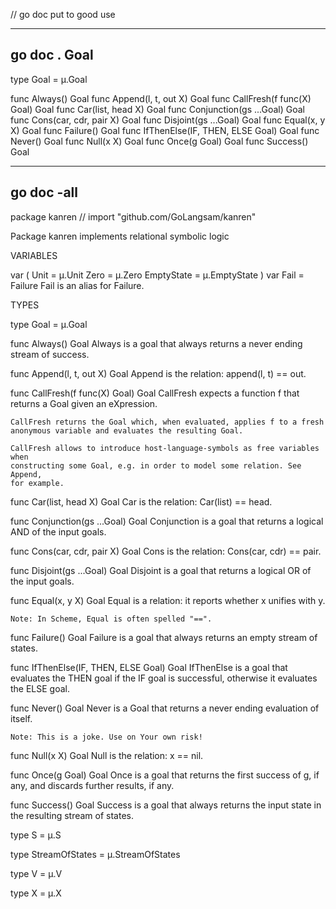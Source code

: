 // go doc put to good use	 
				
-------------------------------------------------------------------------------
## go doc .  Goal		
type Goal = µ.Goal

func Always() Goal
func Append(l, t, out X) Goal
func CallFresh(f func(X) Goal) Goal
func Car(list, head X) Goal
func Conjunction(gs ...Goal) Goal
func Cons(car, cdr, pair X) Goal
func Disjoint(gs ...Goal) Goal
func Equal(x, y X) Goal
func Failure() Goal
func IfThenElse(IF, THEN, ELSE Goal) Goal
func Never() Goal
func Null(x X) Goal
func Once(g Goal) Goal
func Success() Goal
				
-------------------------------------------------------------------------------
## go doc -all		
package kanren // import "github.com/GoLangsam/kanren"

Package kanren implements relational symbolic logic

VARIABLES

var (
	Unit       = µ.Unit
	Zero       = µ.Zero
	EmptyState = µ.EmptyState
)
var Fail = Failure
    Fail is an alias for Failure.


TYPES

type Goal = µ.Goal

func Always() Goal
    Always is a goal that always returns a never ending stream of success.

func Append(l, t, out X) Goal
    Append is the relation: append(l, t) == out.

func CallFresh(f func(X) Goal) Goal
    CallFresh expects a function f that returns a Goal given an eXpression.

    CallFresh returns the Goal which, when evaluated, applies f to a fresh
    anonymous variable and evaluates the resulting Goal.

    CallFresh allows to introduce host-language-symbols as free variables when
    constructing some Goal, e.g. in order to model some relation. See Append,
    for example.

func Car(list, head X) Goal
    Car is the relation: Car(list) == head.

func Conjunction(gs ...Goal) Goal
    Conjunction is a goal that returns a logical AND of the input goals.

func Cons(car, cdr, pair X) Goal
    Cons is the relation: Cons(car, cdr) == pair.

func Disjoint(gs ...Goal) Goal
    Disjoint is a goal that returns a logical OR of the input goals.

func Equal(x, y X) Goal
    Equal is a relation: it reports whether x unifies with y.

    Note: In Scheme, Equal is often spelled "==".

func Failure() Goal
    Failure is a goal that always returns an empty stream of states.

func IfThenElse(IF, THEN, ELSE Goal) Goal
    IfThenElse is a goal that evaluates the THEN goal if the IF goal is
    successful, otherwise it evaluates the ELSE goal.

func Never() Goal
    Never is a Goal that returns a never ending evaluation of itself.

    Note: This is a joke. Use on Your own risk!

func Null(x X) Goal
    Null is the relation: x == nil.

func Once(g Goal) Goal
    Once is a goal that returns the first success of g, if any, and discards
    further results, if any.

func Success() Goal
    Success is a goal that always returns the input state in the resulting
    stream of states.

type S = µ.S

type StreamOfStates = µ.StreamOfStates

type V = µ.V

type X = µ.X

